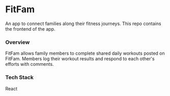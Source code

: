 # FitFam
An app to connect families along their fitness journeys. This repo contains the frontend of the app.

### Overview
FitFam allows family members to complete shared daily workouts posted on FitFam. Members log their workout results and respond to each other's efforts with comments. 

### Tech Stack
React
